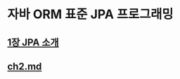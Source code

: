 
# 자바 ORM 표준 JPA 프로그래밍 

## [1장 JPA 소개](src%2Fmain%2Fjava%2Fdevelopx%2Fbook%2Fjpa%2Fch1%2Fch1.md)

## [ch2.md](src%2Fmain%2Fjava%2Fdevelopx%2Fbook%2Fjpa%2Fch2%2Fch2.md)